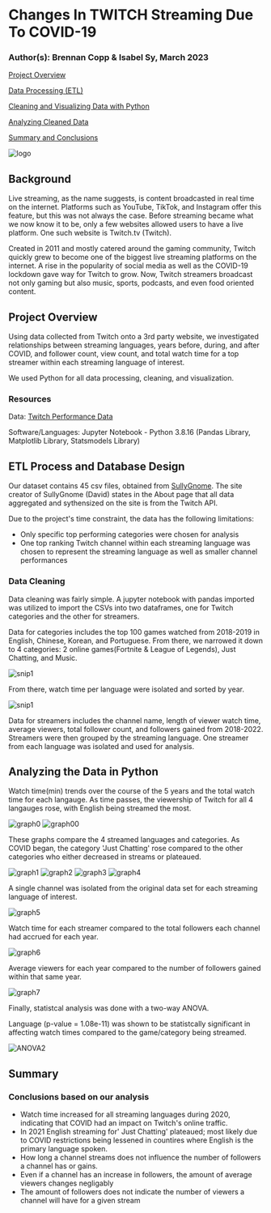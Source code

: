 # Changes In TWITCH Streaming Due To COVID-19
### Author(s): Brennan Copp & Isabel Sy,  March 2023  

[Project Overview](#project-overview)

[Data Processing (ETL)](#etl-process-and-database-design)

[Cleaning and Visualizing Data with Python](#analyzing-the-data-in-Python)

[Analyzing Cleaned Data](#analyzing-cleaned-data)

[Summary and Conclusions](#summary)

![logo](https://1000logos.net/wp-content/uploads/2018/10/Twitch-logo.png)

## Background
Live streaming, as the name suggests, is content broadcasted in real time on the internet. Platforms such as YouTube, TikTok, and Instagram offer this feature, but this was not always the case. Before streaming became what we now know it to be, only a few websites allowed users to have a live platform. One such website is Twitch.tv (Twitch). 

Created in 2011 and mostly catered around the gaming community, Twitch quickly grew to become one of the biggest live streaming platforms on the internet. A rise in the popularity of social media as well as the COVID-19 lockdown gave way for Twitch to grow. Now, Twitch streamers broadcast not only gaming but also music, sports, podcasts, and even food oriented content.

## Project Overview
Using data collected from Twitch onto a 3rd party website, we investigated relationships between streaming languages, years before, during, and after COVID, and follower count, view count, and total watch time for a top streamer within each streaming language of interest.

We used Python for all data processing, cleaning, and visualization.


### Resources
Data: [Twitch Performance Data](https://sullygnome.com/)

Software/Languages: Jupyter Notebook - Python 3.8.16 (Pandas Library, Matplotlib Library, Statsmodels Library)

## ETL Process and Database Design
Our dataset contains 45 csv files, obtained from [SullyGnome](https://sullygnome.com/). The site creator of SullyGnome (David) states in the About page that all data aggregated and sythensized on the site is from the Twitch API. 

Due to the project's time constraint, the data has the following limitations:
- Only specific top performing categories were chosen for analysis
- One top ranking Twitch channel within each streaming language was chosen to represent the streaming language as well as smaller channel performances

### Data Cleaning
Data cleaning was fairly simple. 
A jupyter notebook with pandas imported was utilized to import the CSVs into two dataframes, one for Twitch categories and the other for streamers.

Data for categories includes the top 100 games watched from 2018-2019 in English, Chinese, Korean, and Portuguese. From there, we narrowed it down to 4 categories: 2 online games(Fortnite & League of Legends), Just Chatting, and Music. 

![snip1](https://github.com/itsy24/Twitch_Success/blob/isy/images/snippet1%20.png)

From there, watch time per language were isolated and sorted by year.

![snip1](https://github.com/itsy24/Twitch_Success/blob/isy/images/snippet2.png)

Data for streamers includes the channel name, length of viewer watch time, average viewers, total follower count, and followers gained from 2018-2022. Streamers were then grouped by the streaming language. One streamer from each language was isolated and used for analysis.

## Analyzing the Data in Python

Watch time(min) trends over the course of the 5 years and the total watch time for each langauge. 
As time passes, the viewership of Twitch for all 4 langauges rose, with English being streamed the most. 

![graph0](https://github.com/itsy24/Twitch_Success/blob/main/Graphs/watch_time_trends.png)
![graph00](https://github.com/itsy24/Twitch_Success/blob/main/Graphs/total_watch_time.png)

These graphs compare the 4 streamed languages and categories. 
As COVID began, the category 'Just Chatting' rose compared to the other categories who either decreased in streams or plateaued. 

![graph1](https://github.com/itsy24/Twitch_Success/blob/main/Graphs/popular_cat_eng.png)
![graph2](https://github.com/itsy24/Twitch_Success/blob/main/Graphs/popular_cat_pr.png)
![graph3](https://github.com/itsy24/Twitch_Success/blob/main/Graphs/popular_cat_cn.png)
![graph4](https://github.com/itsy24/Twitch_Success/blob/main/Graphs/popular_cat_kr.png)

A single channel was isolated from the original data set for each streaming language of interest.

![graph5](https://github.com/itsy24/Twitch_Success/blob/main/Graphs/Stream_Number_per_Streamer.png)

Watch time for each streamer compared to the total followers each channel had accrued for each year.

![graph6](https://github.com/itsy24/Twitch_Success/blob/main/Graphs/Watch_Time_vs_Follow.png)

Average viewers for each year compared to the number of followers gained within that same year.

![graph7](https://github.com/itsy24/Twitch_Success/blob/main/Graphs/Views_Follow.png)

Finally, statistcal analysis was done with a two-way ANOVA.

Language (p-value = 1.08e-11) was shown to be statistcally significant in affecting watch times compared to the game/category being streamed.

![ANOVA2](https://github.com/itsy24/Twitch_Success/blob/isy/images/anova2.png)

## Summary

### Conclusions based on our analysis

- Watch time increased for all streaming languages during 2020, indicating that COVID had an impact on Twitch's online traffic. 
- In 2021 English streaming for' Just Chatting' plateaued; most likely due to COVID restrictions being lessened in countires where English is the primary language spoken.
- How long a channel streams does not influence the number of followers a channel has or gains. 
- Even if a channel has an increase in followers, the amount of average viewers changes negligably 
- The amount of followers does not indicate the number of viewers a channel will have for a given stream


